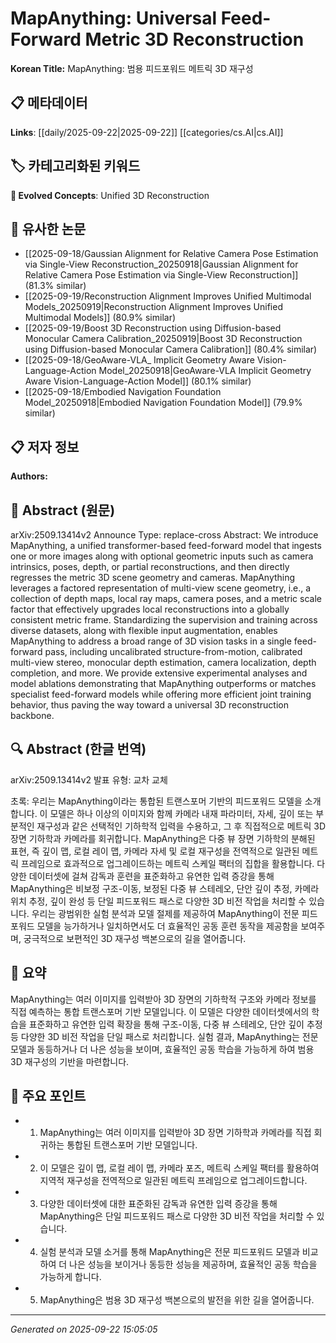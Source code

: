 # MapAnything: Universal Feed-Forward Metric 3D Reconstruction

**Korean Title:** MapAnything: 범용 피드포워드 메트릭 3D 재구성

## 📋 메타데이터

**Links**: [[daily/2025-09-22|2025-09-22]] [[categories/cs.AI|cs.AI]]

## 🏷️ 카테고리화된 키워드
**🚀 Evolved Concepts**: Unified 3D Reconstruction

## 🔗 유사한 논문
- [[2025-09-18/Gaussian Alignment for Relative Camera Pose Estimation via Single-View Reconstruction_20250918|Gaussian Alignment for Relative Camera Pose Estimation via Single-View Reconstruction]] (81.3% similar)
- [[2025-09-19/Reconstruction Alignment Improves Unified Multimodal Models_20250919|Reconstruction Alignment Improves Unified Multimodal Models]] (80.9% similar)
- [[2025-09-19/Boost 3D Reconstruction using Diffusion-based Monocular Camera Calibration_20250919|Boost 3D Reconstruction using Diffusion-based Monocular Camera Calibration]] (80.4% similar)
- [[2025-09-18/GeoAware-VLA_ Implicit Geometry Aware Vision-Language-Action Model_20250918|GeoAware-VLA Implicit Geometry Aware Vision-Language-Action Model]] (80.1% similar)
- [[2025-09-18/Embodied Navigation Foundation Model_20250918|Embodied Navigation Foundation Model]] (79.9% similar)

## 📋 저자 정보

**Authors:** 

## 📄 Abstract (원문)

arXiv:2509.13414v2 Announce Type: replace-cross 
Abstract: We introduce MapAnything, a unified transformer-based feed-forward model that ingests one or more images along with optional geometric inputs such as camera intrinsics, poses, depth, or partial reconstructions, and then directly regresses the metric 3D scene geometry and cameras. MapAnything leverages a factored representation of multi-view scene geometry, i.e., a collection of depth maps, local ray maps, camera poses, and a metric scale factor that effectively upgrades local reconstructions into a globally consistent metric frame. Standardizing the supervision and training across diverse datasets, along with flexible input augmentation, enables MapAnything to address a broad range of 3D vision tasks in a single feed-forward pass, including uncalibrated structure-from-motion, calibrated multi-view stereo, monocular depth estimation, camera localization, depth completion, and more. We provide extensive experimental analyses and model ablations demonstrating that MapAnything outperforms or matches specialist feed-forward models while offering more efficient joint training behavior, thus paving the way toward a universal 3D reconstruction backbone.

## 🔍 Abstract (한글 번역)

arXiv:2509.13414v2 발표 유형: 교차 교체

초록: 우리는 MapAnything이라는 통합된 트랜스포머 기반의 피드포워드 모델을 소개합니다. 이 모델은 하나 이상의 이미지와 함께 카메라 내재 파라미터, 자세, 깊이 또는 부분적인 재구성과 같은 선택적인 기하학적 입력을 수용하고, 그 후 직접적으로 메트릭 3D 장면 기하학과 카메라를 회귀합니다. MapAnything은 다중 뷰 장면 기하학의 분해된 표현, 즉 깊이 맵, 로컬 레이 맵, 카메라 자세 및 로컬 재구성을 전역적으로 일관된 메트릭 프레임으로 효과적으로 업그레이드하는 메트릭 스케일 팩터의 집합을 활용합니다. 다양한 데이터셋에 걸쳐 감독과 훈련을 표준화하고 유연한 입력 증강을 통해 MapAnything은 비보정 구조-이동, 보정된 다중 뷰 스테레오, 단안 깊이 추정, 카메라 위치 추정, 깊이 완성 등 단일 피드포워드 패스로 다양한 3D 비전 작업을 처리할 수 있습니다. 우리는 광범위한 실험 분석과 모델 절제를 제공하여 MapAnything이 전문 피드포워드 모델을 능가하거나 일치하면서도 더 효율적인 공동 훈련 동작을 제공함을 보여주며, 궁극적으로 보편적인 3D 재구성 백본으로의 길을 열어줍니다.

## 📝 요약

MapAnything는 여러 이미지를 입력받아 3D 장면의 기하학적 구조와 카메라 정보를 직접 예측하는 통합 트랜스포머 기반 모델입니다. 이 모델은 다양한 데이터셋에서의 학습을 표준화하고 유연한 입력 확장을 통해 구조-이동, 다중 뷰 스테레오, 단안 깊이 추정 등 다양한 3D 비전 작업을 단일 패스로 처리합니다. 실험 결과, MapAnything는 전문 모델과 동등하거나 더 나은 성능을 보이며, 효율적인 공동 학습을 가능하게 하여 범용 3D 재구성의 기반을 마련합니다.

## 🎯 주요 포인트

- 1. MapAnything는 여러 이미지를 입력받아 3D 장면 기하학과 카메라를 직접 회귀하는 통합된 트랜스포머 기반 모델입니다.

- 2. 이 모델은 깊이 맵, 로컬 레이 맵, 카메라 포즈, 메트릭 스케일 팩터를 활용하여 지역적 재구성을 전역적으로 일관된 메트릭 프레임으로 업그레이드합니다.

- 3. 다양한 데이터셋에 대한 표준화된 감독과 유연한 입력 증강을 통해 MapAnything은 단일 피드포워드 패스로 다양한 3D 비전 작업을 처리할 수 있습니다.

- 4. 실험 분석과 모델 소거를 통해 MapAnything은 전문 피드포워드 모델과 비교하여 더 나은 성능을 보이거나 동등한 성능을 제공하며, 효율적인 공동 학습을 가능하게 합니다.

- 5. MapAnything은 범용 3D 재구성 백본으로의 발전을 위한 길을 열어줍니다.

---

*Generated on 2025-09-22 15:05:05*